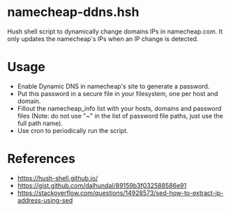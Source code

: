 # namecheap-ddns.hsh
Hush shell script to dynamically change domains IPs in namecheap.com. It only updates the namecheap's IPs when an IP change is detected.

# Usage
- Enable Dynamic DNS in namecheap's site to generate a password.
- Put this password in a secure file in your filesystem, one per host and domain.
- Fillout the namecheap_info list with your hosts, domains and password files (Note: do not use "~" in the list of password file paths, just use the full path name).
- Use cron to periodically run the script.

# References
- https://hush-shell.github.io/
- https://gist.github.com/dalhundal/89159b3f032588586e91
- https://stackoverflow.com/questions/14928573/sed-how-to-extract-ip-address-using-sed

